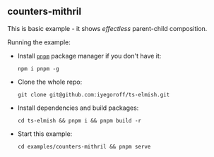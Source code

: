 ## counters-mithril

This is basic example - it shows <i>effectless</i> parent-child composition.

Running the example:

- Install [`pnpm`](https://pnpm.io/) package manager if you don't have it:
  ```
  npm i pnpm -g
  ```
- Clone the whole repo:
  ```
  git clone git@github.com:iyegoroff/ts-elmish.git
  ```
- Install dependencies and build packages:
  ```
  cd ts-elmish && pnpm i && pnpm build -r
  ```
- Start this example:
  ```
  cd examples/counters-mithril && pnpm serve
  ```
